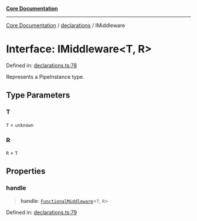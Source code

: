 [**Core Documentation**](../../README.md)

***

[Core Documentation](../../README.md) / [declarations](../README.md) / IMiddleware

# Interface: IMiddleware\<T, R\>

Defined in: [declarations.ts:78](https://github.com/stonemjs/core/blob/85781fe5b87769612839dd6b850ba45186d357fa/src/declarations.ts#L78)

Represents a PipeInstance type.

## Type Parameters

### T

`T` = `unknown`

### R

`R` = `T`

## Properties

### handle

> **handle**: [`FunctionalMiddleware`](../type-aliases/FunctionalMiddleware.md)\<`T`, `R`\>

Defined in: [declarations.ts:79](https://github.com/stonemjs/core/blob/85781fe5b87769612839dd6b850ba45186d357fa/src/declarations.ts#L79)
